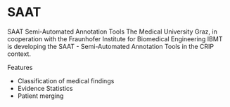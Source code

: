 SAAT
====

SAAT Semi-Automated Annotation Tools
The Medical University Graz, in cooperation with the Fraunhofer Institute for Biomedical Engineering IBMT is developing the SAAT - Semi-Automated Annotation Tools in the CRIP context.


Features

* Classification of medical findings
* Evidence Statistics
* Patient merging
